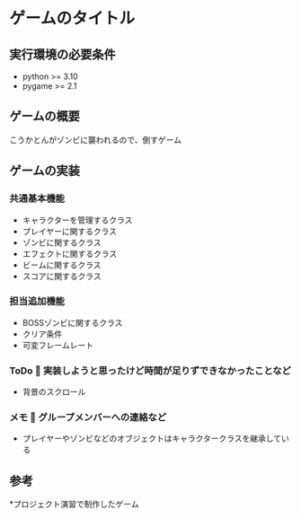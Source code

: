 # ゲームのタイトル
## 実行環境の必要条件
* python >= 3.10
* pygame >= 2.1
## ゲームの概要
こうかとんがゾンビに襲われるので、倒すゲーム
## ゲームの実装
### 共通基本機能
* キャラクターを管理するクラス
* プレイヤーに関するクラス
* ゾンビに関するクラス
* エフェクトに関するクラス
* ビームに関するクラス
* スコアに関するクラス
### 担当追加機能
* BOSSゾンビに関するクラス
* クリア条件
* 可変フレームレート
### ToDo  実装しようと思ったけど時間が足りずできなかったことなど
- 背景のスクロール
### メモ  グループメンバーへの連絡など
* プレイヤーやゾンビなどのオブジェクトはキャラクタークラスを継承している
## 参考
*プロジェクト演習で制作したゲーム
